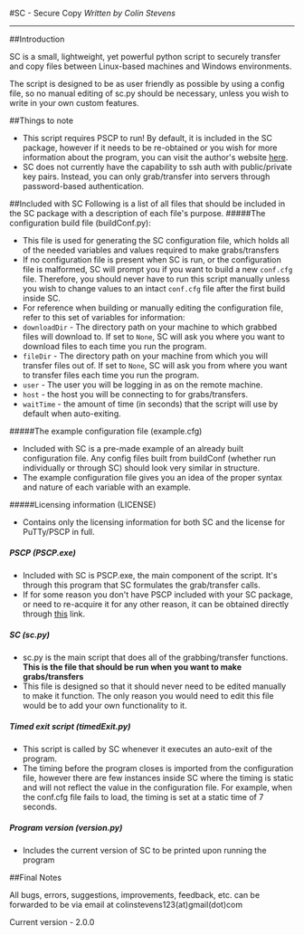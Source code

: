 #SC - Secure Copy
*Written by Colin Stevens*

----

##Introduction

SC is a small, lightweight, yet powerful python script to securely transfer and copy files
between Linux-based machines and Windows environments.

The script is designed to be as user friendly as possible by using a config file, so no
manual editing of sc.py should be necessary, unless you wish to write in your own custom
features.

##Things to note

 * This script requires PSCP to run! By default, it is included in the SC package, however if it needs to be re-obtained or you wish for more information about the program, you can visit the author's website <a href="http://www.chiark.greenend.org.uk/~sgtatham/putty/">here</a>.
 * SC does not currently have the capability to ssh auth with public/private key pairs. Instead, you can only grab/transfer into servers through password-based authentication.

##Included with SC
Following is a list of all files that should be included in the SC package with a description of each file's purpose.
#####The configuration build file (buildConf.py):

 * This file is used for generating the SC configuration file, which holds all of the needed variables and values required to make grabs/transfers
 * If no configuration file is present when SC is run, or the configuration file is malformed, SC will prompt you if you want to build a new <code>conf.cfg</code> file. Therefore, you should never have to run this script manually unless you wish to change values to an intact <code>conf.cfg</code> file after the first build inside SC.
 * For reference when building or manually editing the configuration file, refer to this set of variables for information:
  * <code>downloadDir</code> - The directory path on your machine to which grabbed files will download to. If set to <code>None</code>, SC will ask you where you want to download files to each time you run the program.
  * <code>fileDir</code> - The directory path on your machine from which you will transfer files out of.  If set to <code>None</code>, SC will ask you from where you want to transfer files each time you run the program.
  * <code>user</code> - The user you will be logging in as on the remote machine.
  * <code>host</code> - the host you will be connecting to for grabs/transfers.
  * <code>waitTime</code> - the amount of time (in seconds) that the script will use by default when auto-exiting.

#####The example configuration file (example.cfg)
* Included with SC is a pre-made example of an already built configuration file. Any config files built from buildConf (whether run individually or through SC) should look very similar in structure.
* The example configuration file gives you an idea of the proper syntax and nature of each variable with an example.

#####Licensing information (LICENSE)
* Contains only the licensing information for both SC and the license for PuTTy/PSCP in full.

##### PSCP (PSCP.exe)
* Included with SC is PSCP.exe, the main component of the script. It's through this program that SC formulates the grab/transfer calls.
* If for some reason you don't have PSCP included with your SC package, or need to re-acquire it for any other reason, it can be obtained directly through <a href="the.earth.li/%7Esgtatham/putty/latest/x86/pscp.exe">this</a> link.

##### SC (sc.py)
* sc.py is the main script that does all of the grabbing/transfer functions. **This is the file that should be run when you want to make grabs/transfers**
* This file is designed so that it should never need to be edited manually to make it function. The only reason you would need to edit this file would be to add your own functionality to it.

##### Timed exit script (timedExit.py)
* This script is called by SC whenever it executes an auto-exit of the program.
* The timing before the program closes is imported from the configuration file, however there are few instances inside SC where the timing is static and will not reflect the value in the configuration file. For example, when the conf.cfg file fails to load, the timing is set at a static time of 7 seconds.

##### Program version (version.py)
* Includes the current version of SC to be printed upon running the program

##Final Notes

All bugs, errors, suggestions, improvements, feedback, etc. can be forwarded to be via email at colinstevens123(at)gmail(dot)com

Current version - 2.0.0
